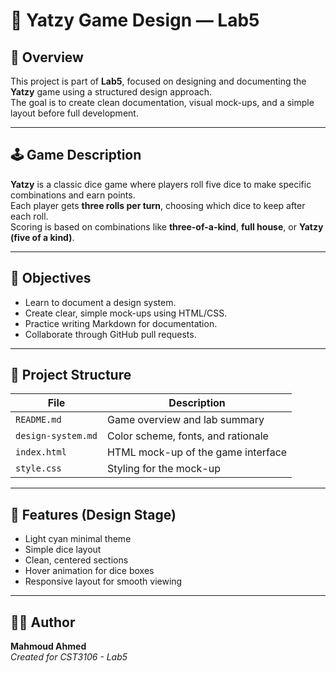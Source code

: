 # 🎲 Yatzy Game Design — Lab5

## 📘 Overview
This project is part of **Lab5**, focused on designing and documenting the **Yatzy** game using a structured design approach.  
The goal is to create clean documentation, visual mock-ups, and a simple layout before full development.

---

## 🕹️ Game Description
**Yatzy** is a classic dice game where players roll five dice to make specific combinations and earn points.  
Each player gets **three rolls per turn**, choosing which dice to keep after each roll.  
Scoring is based on combinations like **three-of-a-kind**, **full house**, or **Yatzy (five of a kind)**.

---

## 🎯 Objectives
- Learn to document a design system.
- Create clear, simple mock-ups using HTML/CSS.
- Practice writing Markdown for documentation.
- Collaborate through GitHub pull requests.

---

## 🧱 Project Structure
| File | Description |
|------|--------------|
| `README.md` | Game overview and lab summary |
| `design-system.md` | Color scheme, fonts, and rationale |
| `index.html` | HTML mock-up of the game interface |
| `style.css` | Styling for the mock-up |

---

## 🧩 Features (Design Stage)
- Light cyan minimal theme
- Simple dice layout
- Clean, centered sections
- Hover animation for dice boxes
- Responsive layout for smooth viewing

---

## 🧑‍💻 Author
**Mahmoud Ahmed**  
_Created for CST3106 - Lab5_
